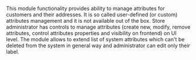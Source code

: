 This module functionality provides ability to manage attributes for customers and their addresses. It is so called user-defined (or custom) attributes management and it is not available out of the box.
Store administrator has controls to manage attributes (create new, modify, remove attributes, control attributes properties and visibility on frontend) on UI level.
The module allows to extend list of system attributes which can't be deleted from the system in general way and administrator can edit only their label.
